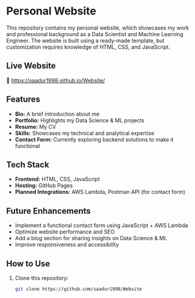 # Personal Website  

This repository contains my personal website, which showcases my work and professional background as a Data Scientist and Machine Learning Engineer. The website is built using a ready-made template, but customization requires knowledge of HTML, CSS, and JavaScript.  

## Live Website  
🔗 https://saadur1998.github.io/Website/

## Features  
- **Bio:** A brief introduction about me  
- **Portfolio:** Highlights my Data Science & ML projects  
- **Resume:** My CV  
- **Skills:** Showcases my technical and analytical expertise  
- **Contact Form:** Currently exploring backend solutions to make it functional  

## Tech Stack  
- **Frontend:** HTML, CSS, JavaScript  
- **Hosting:** GitHub Pages  
- **Planned Integrations:** AWS Lambda, Postman API (for contact form)  

## Future Enhancements  
- Implement a functional contact form using JavaScript + AWS Lambda  
- Optimize website performance and SEO  
- Add a blog section for sharing insights on Data Science & ML  
- Improve responsiveness and accessibility  

## How to Use  
1. Clone this repository:  
   ```sh
   git clone https://github.com/saadur1998/Website
